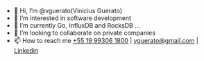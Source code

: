 - 👋 Hi, I’m @vguerato(Vinicius Guerato)
- 👀 I’m interested in software development
- 🌱 I’m currently Go, InfluxDB and RocksDB ...
- 💞️ I’m looking to collaborate on private companies
- 📫 How to reach me [+55 19 99306 1800](https://api.whatsapp.com/send?phone=5519993061800) | vguerato@gmail.com | [Linkedin](https://www.linkedin.com/in/vinicius-guerato/)

<!---
vguerato/vguerato is a ✨ special ✨ repository because its `README.md` (this file) appears on your GitHub profile.
You can click the Preview link to take a look at your changes.
--->
